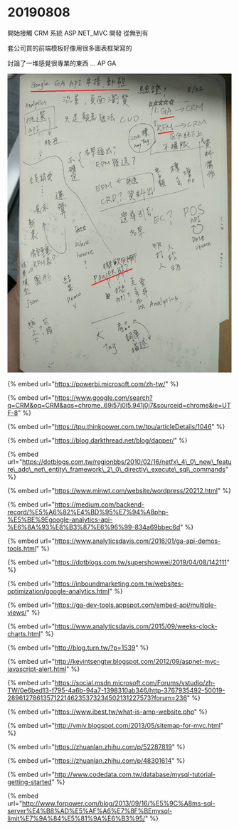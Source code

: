 # 20190808

開始接觸 CRM 系統 ASP.NET\_MVC 開發 從無到有

套公司買的前端模板好像用很多圖表框架寫的

討論了一堆感覺很專業的東西 ... AP GA 

![](../.gitbook/assets/9857.jpg)

{% embed url="https://powerbi.microsoft.com/zh-tw/" %}



{% embed url="https://www.google.com/search?q=CRM&oq=CRM&aqs=chrome..69i57j0l5.941j0j7&sourceid=chrome&ie=UTF-8" %}

{% embed url="https://tpu.thinkpower.com.tw/tpu/articleDetails/1046" %}

{% embed url="https://blog.darkthread.net/blog/dapper/" %}

{% embed url="https://dotblogs.com.tw/regionbbs/2010/02/16/netfx\_4\_0\_new\_feature\_ado\_net\_entity\_framework\_2\_0\_directly\_execute\_sql\_commands" %}

{% embed url="https://www.minwt.com/website/wordpress/20212.html" %}

{% embed url="https://medium.com/backend-record/%E5%A6%82%E4%BD%95%E7%94%A8php-%E5%BE%9Egoogle-analytics-api-%E6%8A%93%E8%B3%87%E6%96%99-834a69bbec6d" %}

{% embed url="https://www.analyticsdavis.com/2016/01/ga-api-demos-tools.html" %}

{% embed url="https://dotblogs.com.tw/supershowwei/2019/04/08/142111" %}

{% embed url="https://inboundmarketing.com.tw/websites-optimization/google-analytics.html" %}

{% embed url="https://ga-dev-tools.appspot.com/embed-api/multiple-views/" %}

{% embed url="https://www.analyticsdavis.com/2015/09/weeks-clock-charts.html" %}

{% embed url="http://blog.turn.tw/?p=1539" %}

{% embed url="http://kevintsengtw.blogspot.com/2012/09/aspnet-mvc-javascript-alert.html" %}

{% embed url="https://social.msdn.microsoft.com/Forums/vstudio/zh-TW/0e6bed13-f795-4a6b-94a7-1398310ab346/http-3767935492-50019-2896127861357122146235373234502131227573?forum=236" %}

{% embed url="https://www.ibest.tw/what-is-amp-website.php" %}

{% embed url="http://vmiv.blogspot.com/2013/05/sitemap-for-mvc.html" %}

{% embed url="https://zhuanlan.zhihu.com/p/52287819" %}

{% embed url="https://zhuanlan.zhihu.com/p/48301614" %}

{% embed url="http://www.codedata.com.tw/database/mysql-tutorial-getting-started" %}

{% embed url="http://www.forpower.com/blog/2013/09/16/%E5%9C%A8ms-sql-server%E4%B8%AD%E5%AF%A6%E7%8F%BEmysql-limit%E7%9A%84%E5%81%9A%E6%B3%95/" %}



